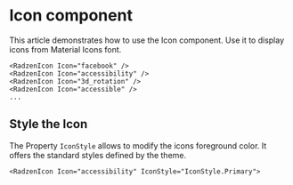# Icon component
This article demonstrates how to use the Icon component. Use it to display icons from Material Icons font.

```
<RadzenIcon Icon="facebook" />
<RadzenIcon Icon="accessibility" />
<RadzenIcon Icon="3d_rotation" />
<RadzenIcon Icon="accessible" />
...
```

## Style the Icon
The Property `IconStyle` allows to modify the icons foreground color. It offers the standard styles defined by the theme.

```
<RadzenIcon Icon="accessibility" IconStyle="IconStyle.Primary">
```
